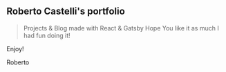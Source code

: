 ## Roberto Castelli's portfolio

> Projects & Blog
> made with React & Gatsby
> Hope You like it as much I had fun doing it!

Enjoy!

Roberto
